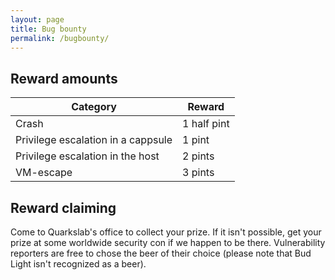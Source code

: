 ```yaml
---
layout: page
title: Bug bounty
permalink: /bugbounty/
---
```


## Reward amounts

<table class="table table-stripped table-bordered">
  <thead>
    <tr>
      <th>Category</th>
      <th>Reward</th>
    </tr>
  </thead>
  <tbody>
    <tr>
      <td>Crash</td>
      <td>1 half pint</td>
    </tr>
    <tr>
      <td>Privilege escalation in a cappsule</td>
      <td>1 pint</td>
    </tr>
    <tr>
      <td>Privilege escalation in the host</td>
      <td>2 pints</td>
    </tr>
    <tr>
      <td>VM-escape</td>
      <td>3 pints</td>
    </tr>
  </tbody>
</table>


## Reward claiming

Come to Quarkslab's office to collect your prize. If it isn't possible, get your prize at some worldwide security con if we happen to be there. Vulnerability reporters are free to chose the beer of their choice (please note that Bud Light isn't recognized as a beer).
